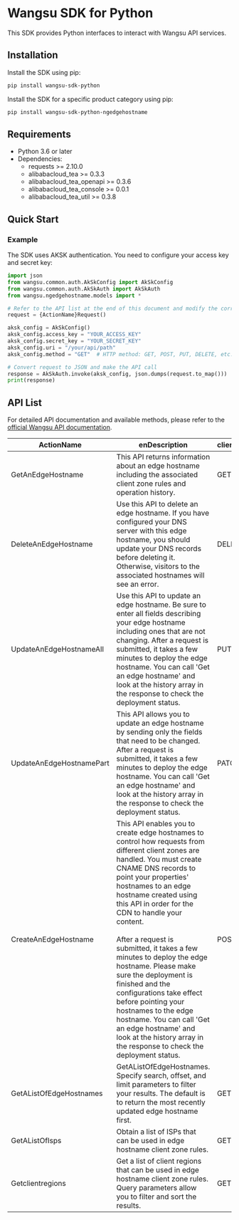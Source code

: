 # Wangsu SDK for Python

This SDK provides Python interfaces to interact with Wangsu API services.

## Installation

Install the SDK using pip:

```bash
pip install wangsu-sdk-python
```

Install the SDK for a specific product category using pip:

```bash
pip install wangsu-sdk-python-ngedgehostname
```


## Requirements

- Python 3.6 or later
- Dependencies:
  - requests >= 2.10.0
  - alibabacloud_tea >= 0.3.3
  - alibabacloud_tea_openapi >= 0.3.6
  - alibabacloud_tea_console >= 0.0.1
  - alibabacloud_tea_util >= 0.3.8

## Quick Start

### Example

The SDK uses AKSK authentication. You need to configure your access key and secret key:

```python
import json
from wangsu.common.auth.AkSkConfig import AkSkConfig
from wangsu.common.auth.AkSkAuth import AkSkAuth
from wangsu.ngedgehostname.models import *

# Refer to the API list at the end of this document and modify the corresponding {ActionName}, Method, Uri
request = {ActionName}Request()

aksk_config = AkSkConfig()
aksk_config.access_key = "YOUR_ACCESS_KEY"
aksk_config.secret_key = "YOUR_SECRET_KEY"
aksk_config.uri = "/your/api/path"
aksk_config.method = "GET"  # HTTP method: GET, POST, PUT, DELETE, etc.

# Convert request to JSON and make the API call
response = AkSkAuth.invoke(aksk_config, json.dumps(request.to_map()))
print(response)

```



## API List
For detailed API documentation and available methods, please refer to the [official Wangsu API documentation](https://www.wangsu.com/document/api-doc/Overview?productType=all).

| ActionName | enDescription | client_methods | uri |
| --- | --- | --- | --- |
| GetAnEdgeHostname | This API returns information about an edge hostname including the associated client zone rules and operation history. <br> | GET | /cdn/edgeHostnames/* |
| DeleteAnEdgeHostname | Use this API to delete an edge hostname. If you have configured your DNS server with this edge hostname, you should update your DNS records before deleting it. Otherwise, visitors to the associated hostnames will see an error. | DELETE | /cdn/edgeHostnames/* |
| UpdateAnEdgeHostnameAll | Use this API to update an edge hostname. Be sure to enter all fields describing your edge hostname including ones that are not changing. After a request is submitted, it takes a few minutes to deploy the edge hostname. You can call 'Get an edge hostname' and look at the history array in the response to check the deployment status. | PUT | /cdn/edgeHostnames/* |
| UpdateAnEdgeHostnamePart | This API allows you to update an edge hostname by sending only the fields that need to be changed. After a request is submitted, it takes a few minutes to deploy the edge hostname. You can call 'Get an edge hostname' and look at the history array in the response to check the deployment status. | PATCH | /cdn/edgeHostnames/* |
| CreateAnEdgeHostname | This API enables you to create edge hostnames to control how requests from different client zones are handled. You must create CNAME DNS records to point your properties' hostnames to an edge hostname created using this API in order for the CDN to handle your content. <br><br>After a request is submitted, it takes a few minutes to deploy the edge hostname. Please make sure the deployment is finished and the configurations take effect before pointing your hostnames to the edge hostname. You can call 'Get an edge hostname' and look at the history array in the response to check the deployment status. | POST | /cdn/edgeHostnames |
| GetAListOfEdgeHostnames | GetAListOfEdgeHostnames. Specify search, offset, and limit parameters to filter your results. The default is to return the most recently updated edge hostname first. | GET | /cdn/edgeHostnames |
| GetAListOfIsps | Obtain a list of ISPs that can be used in edge hostname client zone rules. | GET | /cdn/edgeHostnames/isps |
| Getclientregions | Get a list of client regions that can be used in edge hostname client zone rules. Query parameters allow you to filter and sort the results. | GET | /cdn/edgeHostnames/clientRegions |